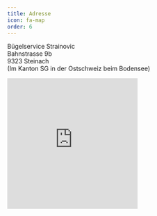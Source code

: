 ```yaml
---
title: Adresse
icon: fa-map
order: 6
---
```

Bügelservice Strainovic  
Bahnstrasse 9b  
9323 Steinach  
(Im Kanton SG in der Ostschweiz beim Bodensee)

<iframe src="https://www.google.com/maps/embed?pb=!1m18!1m12!1m3!1d2695.437177799323!2d9.441135151249098!3d47.500876679075446!2m3!1f0!2f0!3f0!3m2!1i1024!2i768!4f13.1!3m3!1m2!1s0x479b1cf2d3e32e4f%3A0x1c5e9c8157f48ace!2sBahnstrasse+9B%2C+9323+Steinach!5e0!3m2!1sde!2sch!4v1525759521630" width="300" height="300" frameborder="0" style="border:0" allowfullscreen></iframe>
